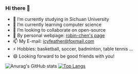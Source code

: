 ### Hi there 👋

<!--
**IcyFeather233/IcyFeather233** is a ✨ _special_ ✨ repository because its `README.md` (this file) appears on your GitHub profile.

Here are some ideas to get you started:

- 🔭 I’m currently working on ...
- 🌱 I’m currently learning ...
- 👯 I’m looking to collaborate on ...
- 🤔 I’m looking for help with ...
- 💬 Ask me about ...
- 📫 How to reach me: ...
- 😄 Pronouns: ...
- ⚡ Fun fact: ...
-->

- 🔭 I’m currently studying in Sichuan University
- 🌱 I’m currently learning computer science
- 👯 I’m looking to collaborate on open-source
- 🤔 By personal webpage: [robin-chen's page](https://robin-chen.netlify.app/)
- 📫 My E-mail: icyfeather@foxmail.com
- ⚡ Hobbies: basketball, soccer, badminton, table tennis ...
- 😄 Looking forward to be good friends with you!

![Anurag's GitHub stats](https://github-readme-stats.vercel.app/api?username=IcyFeather233&show_icons=true)
[![Top Langs](https://github-readme-stats.vercel.app/api/top-langs/?username=IcyFeather233)](https://github.com/anuraghazra/github-readme-stats)
